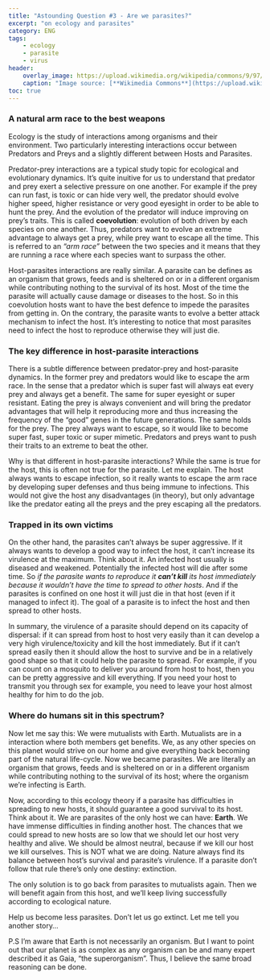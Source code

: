 ```yaml
---
title: "Astounding Question #3 - Are we parasites?"
excerpt: "on ecology and parasites"
category: ENG
tags:
    - ecology
    - parasite
    - virus
header:
    overlay_image: https://upload.wikimedia.org/wikipedia/commons/9/97/The_Earth_seen_from_Apollo_17.jpg
    caption: "Image source: [**Wikimedia Commons**](https://upload.wikimedia.org/wikipedia/commons/9/97/The_Earth_seen_from_Apollo_17.jpg)"
toc: true
---
```

### A natural arm race to the best weapons
Ecology is the study of interactions among organisms and their environment. Two particularly interesting interactions occur between Predators and Preys and a slightly different between Hosts and Parasites.

Predator-prey interactions are a typical study topic for ecological and evolutionary dynamics. It’s quite inuitive for us to understand that predator and prey exert a selective pressure on one another. For example if the prey can run fast, is toxic or can hide very well, the predator should evolve higher speed, higher resistance or very good eyesight in order to be able to hunt the prey. And the evolution of the predator will induce improving on prey’s traits. This is called **coevolution**: evolution of both driven by each species on one another. Thus, predators want to evolve an extreme advantage to always get a prey, while prey want to escape all the time. This is referred to an _“arm race”_ between the two species and it means that they are running a race where each species want to surpass the other.

Host-parasites interactions are really similar. A parasite can be defines as an organism that grows, feeds and is sheltered on or in a different organism while contributing nothing to the survival of its host. Most of the time the parasite will actually cause damage or diseases to the host. So in this coevolution hosts want to have the best defence to impede the parasites from getting in. On the contrary, the parasite wants to evolve a better attack mechanism to infect the host. It’s interesting to notice that most parasites need to infect the host to reproduce otherwise they will just die.

### The key difference in host-parasite interactions
There is a subtle difference between predator-prey and host-parasite dynamics. In the former prey and predators would like to escape the arm race. In the sense that a predator which is super fast will always eat every prey and always get a benefit. The same for super eyesight or super resistant. Eating the prey is always convenient and will bring the predator advantages that will help it reproducing more and thus increasing the frequency of the “good” genes in the future generations. The same holds for the prey. The prey always want to escape, so it would like to become super fast, super toxic or super mimetic. Predators and preys want to push their traits to an extreme to beat the other.

Why is that different in host-parasite interactions? While the same is true for the host, this is often not true for the parasite. Let me explain. The host always wants to escape infection, so it really wants to escape the arm race by developing super defenses and thus being immune to infections. This would not give the host any disadvantages (in theory), but only advantage like the predator eating all the preys and the prey escaping all the predators.

### Trapped in its own victims
On the other hand, the parasites can’t always be super aggressive. If it always wants to develop a good way to infect the host, it can’t increase its virulence at the maximum. Think about it. An infected host usually is diseased and weakened. Potentially the infected host will die after some time. So _if the parasite wants to reproduce it **can’t kill** its host immediately because it wouldn’t have the time to spread to other hosts_. And if the parasites is confined on one host it will just die in that host (even if it managed to infect it). The goal of a parasite is to infect the host and then spread to other hosts.

In summary, the virulence of a parasite should depend on its capacity of dispersal: if it can spread from host to host very easily than it can develop a very high virulence/toxicity and kill the host immediately. But if it can’t spread easily then it should allow the host to survive and be in a relatively good shape so that it could help the parasite to spread. For example, if you can count on a mosquito to deliver you around from host to host, then you can be pretty aggressive and kill everything. If you need your host to transmit you through sex for example, you need to leave your host almost healthy for him to do the job.

### Where do humans sit in this spectrum?
Now let me say this: We were mutualists with Earth. Mutualists are in a interaction where both members get benefits. We, as any other species on this planet would strive on our home and give everything back becoming part of the natural life-cycle. Now we became parasites. We are literally an organism that grows, feeds and is sheltered on or in a different organism while contributing nothing to the survival of its host; where the organism we’re infecting is Earth.

Now, according to this ecology theory if a parasite has difficulties in spreading to new hosts, it should guarantee a good survival to its host. Think about it. We are parasites of the only host we can have: **Earth**. We have immense difficulties in finding another host. The chances that we could spread to new hosts are so low that we should let our host very healthy and alive. We should be almost neutral, because if we kill our host we kill ourselves. This is NOT what we are doing. Nature always find its balance between host’s survival and parasite’s virulence. If a parasite don’t follow that rule there’s only one destiny: extinction.

The only solution is to go back from parasites to mutualists again. Then we will benefit again from this host, and we’ll keep living successfully according to ecological nature.

Help us become less parasites. Don’t let us go extinct. Let me tell you another story…

P.S I’m aware that Earth is not necessarily an organism. But I want to point out that our planet is as complex as any organism can be and many expert described it as Gaia, “the superorganism”. Thus, I believe the same broad reasoning can be done.
